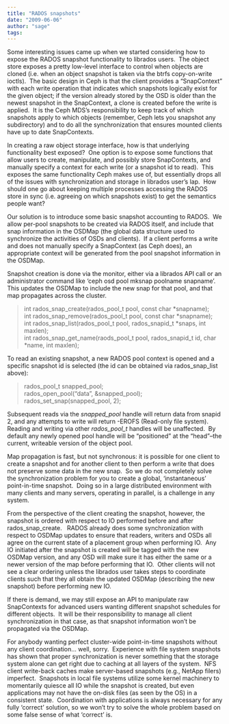 ```yaml
---
title: "RADOS snapshots"
date: "2009-06-06"
author: "sage"
tags: 
---
```


Some interesting issues came up when we started considering how to expose the RADOS snapshot functionality to librados users.  The object store exposes a pretty low-level interface to control when objects are cloned (i.e. when an object snapshot is taken via the btrfs copy-on-write ioctls).  The basic design in Ceph is that the client provides a “SnapContext” with each write operation that indicates which snapshots logically exist for the given object; if the version already stored by the OSD is older than the newest snapshot in the SnapContext, a clone is created before the write is applied.  It is the Ceph MDS’s responsibility to keep track of which snapshots apply to which objects (remember, Ceph lets you snapshot any subdirectory) and to do all the synchronization that ensures mounted clients have up to date SnapContexts.

In creating a raw object storage interface, how is that underlying functionality best exposed?  One option is to expose some functions that allow users to create, manipulate, and possibly store SnapContexts, and manually specify a context for each write (or a snapshot id to read).  This exposes the same functionality Ceph makes use of, but essentially drops all of the issues with synchronization and storage in librados user’s lap.  How should one go about keeping multiple processes accessing the RADOS store in sync (i.e. agreeing on which snapshots exist) to get the semantics people want?

Our solution is to introduce some basic snapshot accounting to RADOS.  We allow per-pool snapshots to be created via RADOS itself, and include that snap information in the OSDMap (the global data structure used to synchronize the activities of OSDs and clients).  If a client performs a write and does not manually specify a SnapContext (as Ceph does), an appropriate context will be generated from the pool snapshot information in the OSDMap.

Snapshot creation is done via the monitor, either via a librados API call or an administrator command like ‘ceph osd pool mksnap poolname snapname’.  This updates the OSDMap to include the new snap for that pool, and that map propagates across the cluster.

> int rados\_snap\_create(rados\_pool\_t pool, const char \*snapname);  
> int rados\_snap\_remove(rados\_pool\_t pool, const char \*snapname);  
> int rados\_snap\_list(rados\_pool\_t pool, rados\_snapid\_t \*snaps, int maxlen);  
> int rados\_snap\_get\_name(raods\_pool\_t pool, rados\_snapid\_t id, char \*name, int maxlen);

To read an existing snapshot, a new RADOS pool context is opened and a specific snapshot id is selected (the id can be obtained via rados\_snap\_list above):

> rados\_pool\_t snapped\_pool;  
> rados\_open\_pool(“data”, &snapped\_pool);  
> rados\_set\_snap(snapped\_pool, 2);

Subsequent reads via the _snapped\_pool_ handle will return data from snapid 2, and any attempts to write will return -EROFS (Read-only file system).  Reading and writing via other _rados\_pool\_t_ handles will be unaffected.  By default any newly opened pool handle will be “positioned” at the “head”–the current, writeable version of the object pool.

Map propagation is fast, but not synchronous: it is possible for one client to create a snapshot and for another client to then perform a write that does not preserve some data in the new snap.  So we do not completely solve the synchronization problem for you to create a global, ‘instantaneous’ point-in-time snapshot.  Doing so in a large distributed environment with many clients and many servers, operating in parallel, is a challenge in any system.

From the perspective of the client creating the snapshot, however, the snapshot is ordered with respect to IO performed before and after rados\_snap\_create.   RADOS already does some synchronization with respect to OSDMap updates to ensure that readers, writers and OSDs all agree on the current state of a placement group when performing IO.  Any IO initiated after the snapshot is created will be tagged with the new OSDMap version, and any OSD will make sure it has either the same or a newer version of the map before performing that IO.  Other clients will not see a clear ordering unless the librados user takes steps to coordinate clients such that they all obtain the updated OSDMap (describing the new snapshot) before performing new IO.

If there is demand, we may still expose an API to manipulate raw SnapContexts for advanced users wanting different snapshot schedules for different objects.  It will be their responsibility to manage all client synchronization in that case, as that snapshot information won’t be propagated via the OSDMap.

For anybody wanting perfect cluster-wide point-in-time snapshots without any client coordination… well, sorry.  Experience with file system snapshots has shown that proper synchronization is never something that the storage system alone can get right due to caching at all layers of the system.  NFS client write-back caches make server-based snapshots (e.g., NetApp filers) imperfect.  Snapshots in local file systems utilize some kernel machinery to momentarily quiesce all IO while the snapshot is created, but even applications may not have the on-disk files (as seen by the OS) in a consistent state.  Coordination with applications is always necessary for any fully ‘correct’ solution, so we won’t try to solve the whole problem based on some false sense of what ‘correct’ is.

